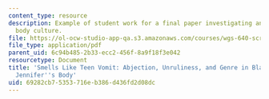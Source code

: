 ```yaml
---
content_type: resource
description: Example of student work for a final paper investigating an aspect of
  body culture.
file: https://ol-ocw-studio-app-qa.s3.amazonaws.com/courses/wgs-640-screen-women-body-narratives-in-popular-american-film-spring-2014/69282cb75353716eb386d436fd2d08dc_MITWGS_640S14_Finl_studt1.pdf
file_type: application/pdf
parent_uid: 6c94b485-2b33-ecc2-456f-8a9f18f3e042
resourcetype: Document
title: 'Smells Like Teen Vomit: Abjection, Unruliness, and Genre in Black Swan and
  Jennifer''s Body'
uid: 69282cb7-5353-716e-b386-d436fd2d08dc
---
```


